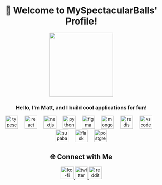 <h1 align="center">🚀 Welcome to MySpectacularBalls' Profile!</h1>

<div align="center">
  <img height="200" src="https://i.pinimg.com/originals/4c/69/d4/4c69d4ad9b90676ab0892927bfbc4a92.gif" />
</div>

<h3 align="center">Hello, I'm Matt, and I build cool applications for fun!</h3>

<div align="center">
  <img src="https://cdn.jsdelivr.net/gh/devicons/devicon/icons/typescript/typescript-original.svg" height="40" alt="typescript logo" />
  <img width="12" />
  <img src="https://cdn.jsdelivr.net/gh/devicons/devicon/icons/react/react-original.svg" height="40" alt="react logo" />
  <img width="12" />
  <img src="https://skillicons.dev/icons?i=nextjs" height="40" alt="nextjs logo" />
  <img width="12" />
  <img src="https://cdn.jsdelivr.net/gh/devicons/devicon/icons/python/python-original.svg" height="40" alt="python logo" />
  <img width="12" />
  <img src="https://cdn.jsdelivr.net/gh/devicons/devicon/icons/figma/figma-original.svg" height="40" alt="figma logo" />
  <img width="12" />
  <img src="https://cdn.jsdelivr.net/gh/devicons/devicon/icons/mongodb/mongodb-original.svg" height="40" alt="mongodb logo" />
  <img width="12" />
  <img src="https://cdn.jsdelivr.net/gh/devicons/devicon/icons/redis/redis-original.svg" height="40" alt="redis logo" />
  <img width="12" />
  <img src="https://cdn.jsdelivr.net/gh/devicons/devicon/icons/vscode/vscode-original.svg" height="40" alt="vscode logo" />
  <img width="12" />
  <img src="https://cdn.simpleicons.org/supabase/3ECF8E" height="40" alt="supabase logo" />
  <img width="12" />
  <img src="https://skillicons.dev/icons?i=flask" height="40" alt="flask logo" />
  <img width="12" />
  <img src="https://skillicons.dev/icons?i=postgres" height="40" alt="postgresql logo" />
</div>

<h2 align="center">🌐 Connect with Me</h2>

<div align="center">
  <a href="https://ko-fi.com/myspectacularballs" target="_blank">
    <img src="https://raw.githubusercontent.com/maurodesouza/profile-readme-generator/master/src/assets/icons/social/ko-fi/default.svg" width="40" height="40" alt="ko-fi logo" />
  </a>
  <a href="https://twitter.com/aDegenerateDev" target="_blank">
    <img src="https://raw.githubusercontent.com/maurodesouza/profile-readme-generator/master/src/assets/icons/social/twitter/default.svg" width="40" height="40" alt="twitter logo" />
  </a>
  <a href="https://www.reddit.com/user/MySpectacularBalls" target="_blank">
    <img src="https://www.iconpacks.net/icons/2/free-reddit-logo-icon-2436-thumb.png" width="40" height="40" alt="reddit logo" />
  </a>
</div>
